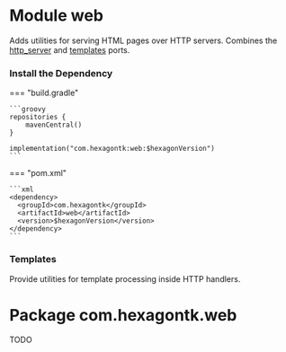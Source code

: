 
# Module web
Adds utilities for serving HTML pages over HTTP servers. Combines the [http_server] and [templates]
ports.

[http_server]: /http_server
[templates]: /templates

### Install the Dependency

=== "build.gradle"

    ```groovy
    repositories {
        mavenCentral()
    }

    implementation("com.hexagontk:web:$hexagonVersion")
    ```

=== "pom.xml"

    ```xml
    <dependency>
      <groupId>com.hexagontk</groupId>
      <artifactId>web</artifactId>
      <version>$hexagonVersion</version>
    </dependency>
    ```

### Templates
Provide utilities for template processing inside HTTP handlers.

# Package com.hexagontk.web
TODO
